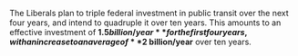The Liberals plan to triple federal investment in public transit over the next four years, and intend to quadruple it over ten years. This amounts to an effective investment of **$1.5 billion/year** for the first four years, with an increase to an average of **$2 billion/year** over ten years.